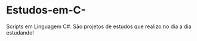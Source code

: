 # Estudos-em-C-
Scripts em Linguagem C#. São projetos de estudos que realizo no dia a dia estudando!
